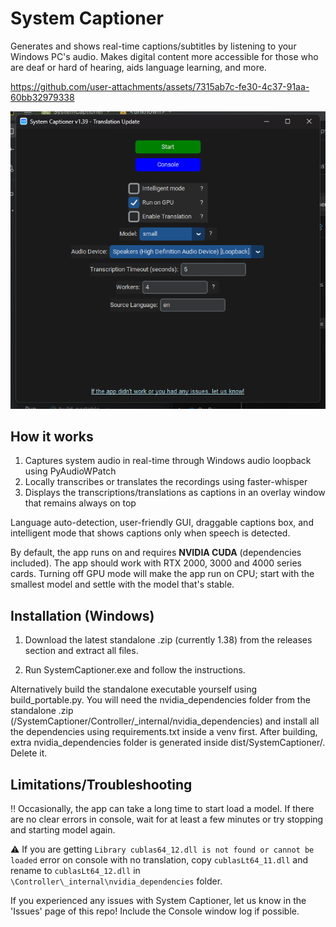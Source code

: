 # System Captioner

Generates and shows real-time captions/subtitles by listening to your Windows PC's audio. Makes digital content more accessible for those who are deaf or hard of hearing, aids language learning, and more. 


https://github.com/user-attachments/assets/7315ab7c-fe30-4c37-91aa-60bb32979338

![ Main User Interface](DemoMedia/demo1.png)

## How it works

1. Captures system audio in real-time through Windows audio loopback using PyAudioWPatch
2. Locally transcribes or translates the recordings using faster-whisper
3. Displays the transcriptions/translations as captions in an overlay window that remains always on top


Language auto-detection, user-friendly GUI, draggable captions box, and intelligent mode that shows captions only when speech is detected.

By default, the app runs on and requires **NVIDIA CUDA** (dependencies included). The app should work with RTX 2000, 3000 and 4000 series cards. Turning off GPU mode will make the app run on CPU; start with the smallest model and settle with the model that's stable. 

## Installation (Windows)

1. Download the latest standalone .zip (currently 1.38) from the releases section and extract all files. 
 
2. Run SystemCaptioner.exe and follow the instructions.

Alternatively build the standalone executable yourself using build_portable.py. You will need the nvidia_dependencies folder from the standalone .zip (/SystemCaptioner/Controller/_internal/nvidia_dependencies) and install all the dependencies using requirements.txt inside a venv first. After building, extra nvidia_dependencies folder is generated inside dist/SystemCaptioner/. Delete it. 

## Limitations/Troubleshooting 

‼️ Occasionally, the app can take a long time to start load a model. If there are no clear errors in console, wait for at least a few minutes or try stopping and starting model again. 

⚠️ If you are getting `Library cublas64_12.dll is not found or cannot be loaded` error on console with no translation, copy `cublasLt64_11.dll` and rename to `cublasLt64_12.dll` in `\Controller\_internal\nvidia_dependencies` folder.

If you experienced any issues with System Captioner, let us know in the 'Issues' page of this repo! Include the Console window log if possible. 

